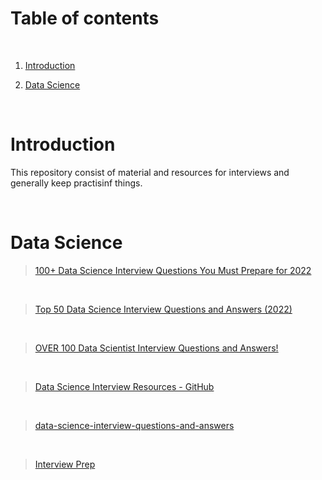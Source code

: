 # Table of contents

<p>&nbsp;</p>

1. [Introduction](#Introduction)

2. [Data Science](#Data-Science)

<p>&nbsp;</p>

# Introduction

This repository consist of material and resources for interviews and generally keep practisinf things.

<p>&nbsp;</p>

# Data Science

> [100+ Data Science Interview Questions You Must Prepare for 2022](https://www.edureka.co/blog/interview-questions/data-science-interview-questions/#statistics)
<p>&nbsp;</p>


> [Top 50 Data Science Interview Questions and Answers (2022)](https://www.guru99.com/data-science-interview-questions.html)

<p>&nbsp;</p>


> [OVER 100 Data Scientist Interview Questions and Answers!](https://towardsdatascience.com/over-100-data-scientist-interview-questions-and-answers-c5a66186769a)

<p>&nbsp;</p>

> [Data Science Interview Resources - GitHub](https://github.com/cdeweyx/DS-Career-Resources/blob/master/Interview-Resources.md)

<p>&nbsp;</p>

> [data-science-interview-questions-and-answers](https://github.com/iamtodor/data-science-interview-questions-and-answers)
<p>&nbsp;</p>


> [Interview Prep](https://www.youtube.com/watch?v=mlumJPFvooQ&list=PLZoTAELRMXVM0zN0cgJrfT6TK2ypCpQdY)


<p>&nbsp;</p>